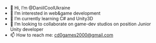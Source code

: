 - 👋 Hi, I’m @DaniilCoolUkraine
- 👀 I’m interested in web&game development
- 🌱 I’m currently learning C# and Unity3D
- 💞️ I’m looking to collaborate on game-dev studios on position Junior Unity developer
- 📫 How to reach me: cd0games2000@gmail.com

<!---
DaniilCoolUkraine/DaniilCoolUkraine is a ✨ special ✨ repository because its `README.md` (this file) appears on your GitHub profile.
You can click the Preview link to take a look at your changes.
--->
